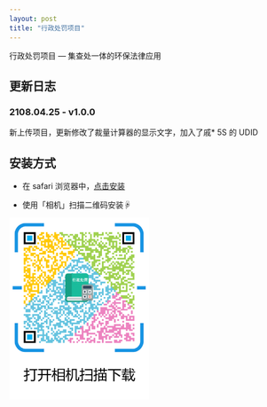 ```yaml
---
layout: post
title: "行政处罚项目"
---
```


行政处罚项目 — 集查处一体的环保法律应用







## 更新日志

### 2108.04.25 - v1.0.0

新上传项目，更新修改了裁量计算器的显示文字，加入了戚* 5S 的 UDID


## 安装方式

* 在 safari 浏览器中，[点击安装](itms-services:///?action=download-manifest&url=https://raw.githubusercontent.com/1ilI/TestMyipa/master/resource/PunishmentAider/manifest.plist)


* 使用「相机」扫描二维码安装☟

<img alt="downloadImage" src="https://raw.githubusercontent.com/1ilI/TestMyipa/master/resource/PunishmentAider/download.png" width="50%"/>


<!-- ## 联系我

* 发 QQ
<div>
<a href="tencent://message/?uin=894857383&amp;Site=有事Q我&amp;Menu=yes">  
<img style="border:0px;" src="http://wpa.qq.com/pa?p=1:894857383:13" />
</a>
</div>  

* 打电话 -->

